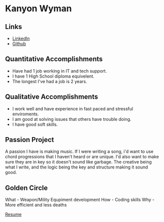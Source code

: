 # Kanyon Wyman

## Links

* [LinkedIn](https://www.linkedin.com/in/kanyon-wyman-823ab0176/) 
* [Github](https://github.com/KanyonWyman) 

## Quantitative Accomplishments
* Have had 1 job working in IT and tech support.
* I have 1 High School diploma equivelent.
* The longest I've had a job is 2 years.

## Qualitative Accomplishments
* I work well and have experience in fast paced and stressful enviroments.
* I am good at solving issues that others have trouble doing.
* I have good soft skills.

## Passion Project
A passion I have is making music. If I were writing a song, i'd want to use chord progressions that I haven't heard or are unique. I'd also want to make sure they are in key so it doesn't sound like garbage. The creative being what I write, and the logic being the key and structure making it sound good.

## Golden Circle
What - Weapon/Mility Equpiment development
How - Coding skills
Why - More efficient and less deaths


[Resume](https://docs.google.com/document/d/170pBacfpeD46EpeEho8PhI9CwZLy7q5x6E2aJc2CpyE/edit)
